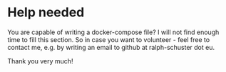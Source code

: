 # Help needed

You are capable of writing a docker-compose file? I will not find enough time to fill this section. So in
case you want to volunteer - feel free to contact me, e.g. by writing an email to github at ralph-schuster dot eu.

Thank you very much!
